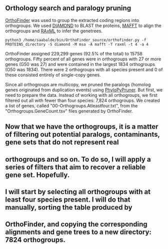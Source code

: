 ## Orthology search and paralogy pruning
[OrthoFinder](https://github.com/davidemms/OrthoFinder) was used to group the extracted coding regions into orthogroups. We used [DIAMOND](https://github.com/bbuchfink/diamond) to BLAST the proteins, [MAFFT](https://github.com/GSLBiotech/mafft) to align the orthogroups and [RAxML](https://github.com/stamatak/standard-RAxML) to infer the genetrees.

    python3 /home/saabalde/bin/OrthoFinder_source/orthofinder.py -f PROTEINS_directory -S diamond -M msa -A mafft -T raxml -t 4 -a 4

OrthoFinder assigned 229,299 genes (92.5% of the total) to 15758 orthogroups. Fifty percent of all genes were in orthogroups with 27 or more genes (G50 was 27) and were contained in the largest 1834 orthogroups (O50 was 1834). There were 2 orthogroups with all species present and 0 of these consisted entirely of single-copy genes.

Since all orthogroups are multicopy, we pruned the paralogs (homolog genes originated from duplication events) using [PhyloPyPruner](https://pypi.org/project/phylopypruner/). But first, we need to prepare the data. Instead of working with all orthogroups, we first filtered out all with fewer than four species: 7,824 orthogroups. We created a list of genes, called "00-Orthogroups.Atleastfour.txt", from the "Orthogroups.GeneCount.tsv" files generated by OrthoFinder.

## Now that we have the orthogroups, it is a matter of filtering out potential paralogs, contaminants, gene sets that do not represent real
## orthogroups and so on. To do so, I will apply a series of filters that aim to recover a reliable gene set. Hopefully.
## I will start by selecting all orthogroups with at least four species present. I will do that manually, sorting the table produced by
## OrthoFinder, and copying the corresponding alignments and gene trees to a new directory: 7824 orthogroups.

